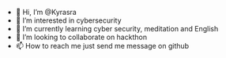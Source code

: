 - 👋 Hi, I’m @Kyrasra
- 👀 I’m interested in cybersecurity  
- 🌱 I’m currently learning cyber security, meditation and English
- 💞️ I’m looking to collaborate on hackthon 
- 📫 How to reach me just send me message on github

<!---
Kyrasra/Kyrasra is a ✨ special ✨ repository because its `README.md` (this file) appears on your GitHub profile.
You can click the Preview link to take a look at your changes.
--->
